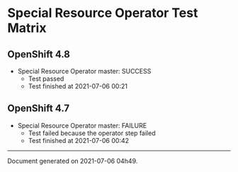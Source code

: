 
Special Resource Operator Test Matrix
=====================================

OpenShift 4.8
-------------


* Special Resource Operator master: SUCCESS
  - Test passed
  - Test finished at 2021-07-06 00:21

OpenShift 4.7
-------------


* Special Resource Operator master: FAILURE
  - Test failed because the operator step failed
  - Test finished at 2021-07-06 00:42


---
Document generated on 2021-07-06 04h49.
